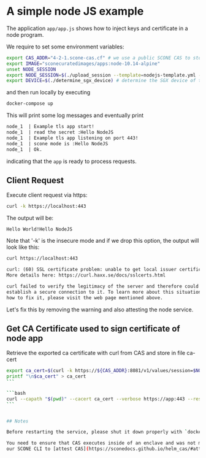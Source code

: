 # A simple node JS example

The application `app/app.js` shows how to inject keys and certificate in a node program.

We require to set some environment variables:

```bash
export CAS_ADDR="4-2-1.scone-cas.cf" # we use a public SCONE CAS to store the session policies
export IMAGE="sconecuratedimages/apps:node-10.14-alpine"
unset NODE_SESSION
export NODE_SESSION=$(./upload_session --template=nodejs-template.yml --session=nodejs-session.yml  --image=$IMAGE --cas=$CAS_ADDR)
export DEVICE=$(./determine_sgx_device) # determine the SGX device of the local computer
```

and then run locally by executing

```bash
docker-compose up
```

This will print some log messages and eventually print

```txt
node_1  | Example tls app start!
node_1  | read the secret :Hello NodeJS
node_1  | Example tls app listening on port 443!
node_1  | scone mode is :Hello NodeJS
node_1  | Ok.
```

indicating that the `app` is ready to process requests.

## Client Request

Execute client request via https:

```bash
curl -k https://localhost:443
```

The output will be:

```text
Hello World!Hello NodeJS
```

Note that '-k' is the insecure mode and if we drop this option, the output will look like this:

```txt
curl https://localhost:443

curl: (60) SSL certificate problem: unable to get local issuer certificate
More details here: https://curl.haxx.se/docs/sslcerts.html

curl failed to verify the legitimacy of the server and therefore could not
establish a secure connection to it. To learn more about this situation and
how to fix it, please visit the web page mentioned above.
```

Let's fix this by removing the warning and also attesting the node service.


## Get CA Certificate used to sign certificate of node app

Retrieve the exported ca certificate with curl from CAS and store in file ca-cert

````bash
export ca_cert=$(curl -k https://${CAS_ADDR}:8081/v1/values/session=$NODE_SESSION | jq ".values.api_ca_cert.value" | tr -d \" )
printf "\n$ca_cert" > ca_cert
```

```bash
curl --capath "$(pwd)" --cacert ca_cert --verbose https://app:443 --resolve app:443:127.0.0.1
```


## Notes

Before restarting the service, please shut it down properly with `docker-compose up`. Also execute `unset NODE_SESSION` to ensure that you do not reuse an old session afterwards.

You need to ensure that CAS executes inside of an enclave and was not manipulated. To do so, you would need to use
our SCONE CLI to [attest CAS](https://sconedocs.github.io/helm_cas/#attesting-cas) and to [upload a session](https://sconedocs.github.io/CAS_cli/#createupdate-session-description)

